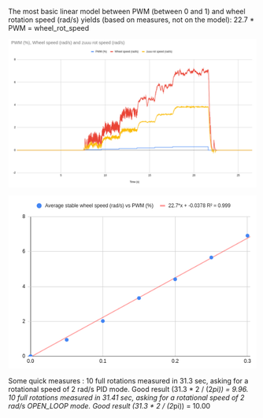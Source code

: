 The most basic linear model between PWM (between 0 and 1) and wheel rotation speed (rad/s) yields (based on measures, not on the model):
22.7 * PWM = wheel_rot_speed


![](2022-06-02-23-34-47.png)

![](2022-06-08-23-18-58.png)


Some quick measures :
10 full rotations measured in 31.3 sec, asking for a rotational speed of 2 rad/s PID mode. Good result (31.3 * 2 / (2*pi)) = 9.96.
10 full rotations measured in 31.41 sec, asking for a rotational speed of 2 rad/s OPEN_LOOP mode. Good result (31.3 * 2 / (2*pi)) = 10.00
